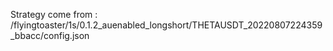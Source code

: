 Strategy come from : /flyingtoaster/1s/0.1.2_auenabled_longshort/THETAUSDT_20220807224359_bbacc/config.json